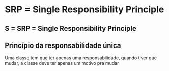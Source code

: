 # SRP = Single Responsibility Principle

## S = SRP = Single Responsibility Principle
## Princípio da responsabilidade única

Uma classe tem que ter apenas uma responsabilidade,
quando tiver que mudar, a classe deve ter apenas um motivo pra mudar
